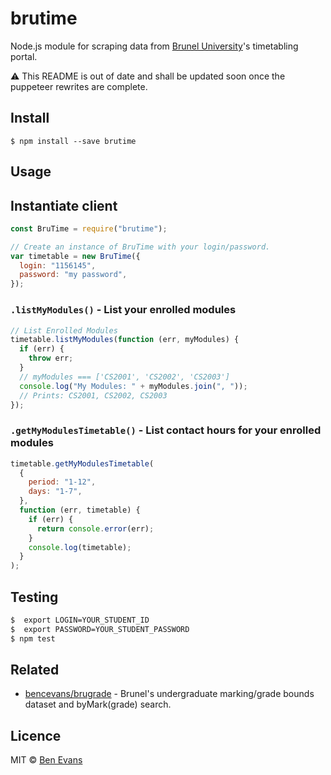 # brutime

Node.js module for scraping data from [Brunel University](https://brunel.ac.uk)'s timetabling portal.

⚠️ This README is out of date and shall be updated soon once the puppeteer rewrites are complete.

## Install

    $ npm install --save brutime

## Usage

## Instantiate client

```js
const BruTime = require("brutime");

// Create an instance of BruTime with your login/password.
var timetable = new BruTime({
  login: "1156145",
  password: "my password",
});
```

### `.listMyModules()` - List your enrolled modules

```js
// List Enrolled Modules
timetable.listMyModules(function (err, myModules) {
  if (err) {
    throw err;
  }
  // myModules === ['CS2001', 'CS2002', 'CS2003']
  console.log("My Modules: " + myModules.join(", "));
  // Prints: CS2001, CS2002, CS2003
});
```

### `.getMyModulesTimetable()` - List contact hours for your enrolled modules

```js
timetable.getMyModulesTimetable(
  {
    period: "1-12",
    days: "1-7",
  },
  function (err, timetable) {
    if (err) {
      return console.error(err);
    }
    console.log(timetable);
  }
);
```

## Testing

```sh
$  export LOGIN=YOUR_STUDENT_ID
$  export PASSWORD=YOUR_STUDENT_PASSWORD
$ npm test
```

## Related

- [bencevans/brugrade](https://github.com/bencevans/brugrade) - Brunel's undergraduate marking/grade bounds dataset and byMark(grade) search.

## Licence

MIT © [Ben Evans](http://bensbit.co.uk)
